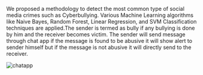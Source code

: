 We proposed a methodology to detect the most common type of social media crimes such as Cyberbullying.  Various Machine Learning algorithms like Naive Bayes, Random Forest,
Linear Regression, and SVM Classification techniques are applied.The sender is termed as bully if any bullying is done by him and the receiver becomes victim. The sender will send message through chat app if the message is
found to be abusive it will show alert to sender himself but if the message is not abusive it will directly send to the receiver.

![chatapp](https://github.com/nikita-hire/ChatApp/assets/65800164/099b4268-e82d-47c7-8ec9-e4cade25c901)
